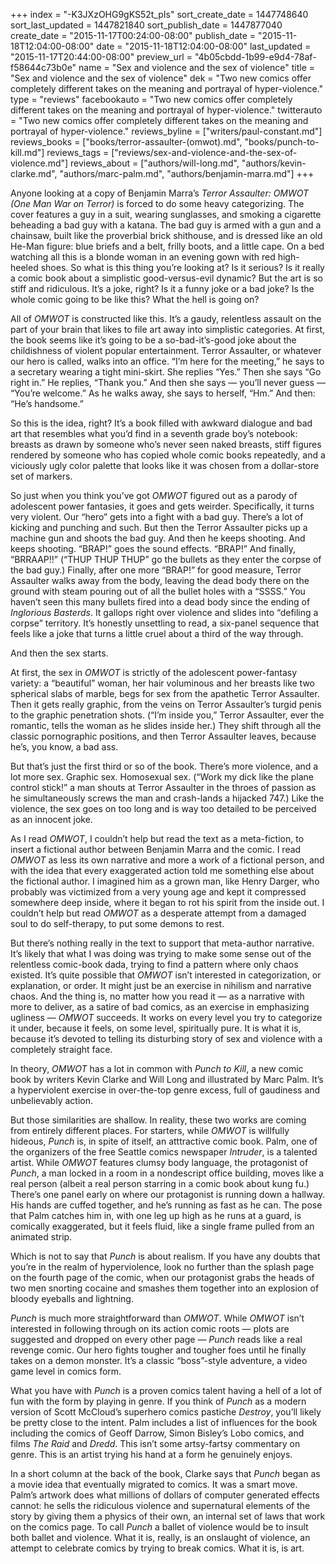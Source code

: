 +++
index = "-K3JXzOHG9gKS52t_pIs"
sort_create_date = 1447748640
sort_last_updated = 1447821840
sort_publish_date = 1447877040
create_date = "2015-11-17T00:24:00-08:00"
publish_date = "2015-11-18T12:04:00-08:00"
date = "2015-11-18T12:04:00-08:00"
last_updated = "2015-11-17T20:44:00-08:00"
preview_url = "4b05cbdd-1b99-e9d4-78af-f58644c73b0e"
name = "Sex and violence and the sex of violence"
title = "Sex and violence and the sex of violence"
dek = "Two new comics offer completely different takes on the meaning and portrayal of hyper-violence."
type = "reviews"
facebookauto = "Two new comics offer completely different takes on the meaning and portrayal of hyper-violence."
twitterauto = "Two new comics offer completely different takes on the meaning and portrayal of hyper-violence."
reviews_byline = ["writers/paul-constant.md"]
reviews_books = ["books/terror-assaulter-(omwot).md", "books/punch-to-kill.md"]
reviews_tags = ["reviews/sex-and-violence-and-the-sex-of-violence.md"]
reviews_about = ["authors/will-long.md", "authors/kevin-clarke.md", "authors/marc-palm.md", "authors/benjamin-marra.md"]
+++

Anyone looking at a copy of Benjamin Marra’s *Terror Assaulter: OMWOT (One Man War on Terror)* is forced to do some heavy categorizing. The cover features a guy in a suit, wearing sunglasses, and smoking a cigarette beheading a bad guy with a katana. The bad guy is armed with a gun and a chainsaw, built like the proverbial brick shithouse, and is dressed like an old He-Man figure: blue briefs and a belt, frilly boots, and a little cape. On a bed watching all this is a blonde woman in an evening gown with red high-heeled shoes. So what is this thing you’re looking at? Is it serious? Is it really a comic book about a simplistic good-versus-evil dynamic? But the art is so stiff and ridiculous. It’s a joke, right? Is it a funny joke or a bad joke? Is the whole comic going to be like this? What the hell is going on?

All of *OMWOT* is constructed like this. It’s a gaudy, relentless assault on the part of your brain that likes to file art away into simplistic categories. At first, the book seems like it’s going to be a so-bad-it’s-good joke about the childishness of violent popular entertainment. Terror Assaulter, or whatever our hero is called, walks into an office. “I’m here for the meeting,” he says to a secretary wearing a tight mini-skirt. She replies “Yes.” Then she says “Go right in.” He replies, “Thank you.” And then she says — you’ll never guess — “You’re welcome.” As he walks away, she says to herself, “Hm.” And then: “He’s handsome.”

So this is the idea, right? It’s a book filled with awkward dialogue and bad art that resembles what you’d find in a seventh grade boy’s notebook: breasts as drawn by someone who’s never seen naked breasts, stiff figures rendered by someone who has copied whole comic books repeatedly, and a viciously ugly color palette that looks like it was chosen from a dollar-store set of markers. 

So just when you think you’ve got *OMWOT* figured out as a parody of adolescent power fantasies, it goes and gets weirder. Specifically, it turns very violent. Our “hero” gets into a fight with a bad guy. There’s a lot of kicking and punching and such. But then the Terror Assaulter picks up a machine gun and shoots the bad guy. And then he keeps shooting. And keeps shooting. “BRAP!” goes the sound effects. “BRAP!” And finally, “BRRAAP!!” (“THUP THUP THUP” go the bullets as they enter the corpse of the bad guy.) Finally, after one more “BRAP!” for good measure, Terror Assaulter walks away from the body, leaving the dead body there on the ground with steam pouring out of all the bullet holes with a “SSSS.” You haven’t seen this many bullets fired into a dead body since the ending of *Inglorious Basterds*. It gallops right over violence and slides into “defiling a corpse” territory. It’s honestly unsettling to read, a six-panel sequence that feels like a joke that turns a little cruel about a third of the way through.

And then the sex starts.

At first, the sex in *OMWOT* is strictly of the adolescent power-fantasy variety: a “beautiful” woman, her hair voluminous and her breasts like two spherical slabs of marble, begs for sex from the apathetic Terror Assaulter. Then it gets really graphic, from the veins on Terror Assaulter’s turgid penis to the graphic penetration shots. (“I’m inside you,” Terror Assaulter, ever the romantic, tells the woman as he slides inside her.) They shift through all the classic pornographic positions, and then Terror Assaulter leaves, because he’s, you know, a bad ass.

But that’s just the first third or so of the book. There’s more violence, and a lot more sex. Graphic sex. Homosexual sex. (“Work my dick like the plane control stick!” a man shouts at Terror Assaulter in the throes of passion as he simultaneously screws the man and crash-lands a hijacked 747.) Like the violence, the sex goes on too long and is way too detailed to be perceived as an innocent joke.

As I read *OMWOT*, I couldn’t help but read the text as a meta-fiction, to insert a fictional author between Benjamin Marra and the comic. I read *OMWOT* as less its own narrative and more a work of a fictional person, and with the idea that every exaggerated action told me something else about the fictional author. I imagined him as a grown man, like Henry Darger, who probably was victimized from a very young age and kept it compressed somewhere deep inside, where it began to rot his spirit from the inside out. I couldn’t help but read *OMWOT* as a desperate attempt from a damaged soul to do self-therapy, to put some demons to rest.

But there’s nothing really in the text to support that meta-author narrative. It’s likely that what I was doing was trying to make some sense out of the relentless comic-book dada, trying to find a pattern where only chaos existed. It’s quite possible that *OMWOT* isn’t interested in categorization, or explanation, or order. It might just be an exercise in nihilism and narrative chaos. And the thing is, no matter how you read it — as a narrative with more to deliver, as a satire of bad comics, as an exercise in emphasizing ugliness — *OMWOT* succeeds. It works on every level you try to categorize it under, because it feels, on some level, spiritually pure. It is what it is, because it’s devoted to telling its disturbing story of sex and violence with a completely straight face.

<div class="break"></div>

In theory, *OMWOT* has a lot in common with *Punch to Kill*, a new comic book by writers Kevin Clarke and Will Long and illustrated by Marc Palm. It’s a hyperviolent exercise in over-the-top genre excess, full of gaudiness and unbelievably action.

But those similarities are shallow. In reality, these two works are coming from entirely different places. For starters, while *OMWOT* is willfully hideous, *Punch* is, in spite of itself, an atttractive comic book. Palm, one of the organizers of the free Seattle comics newspaper *Intruder*, is a talented artist. While *OMWOT* features clumsy body language, the protagonist of *Punch*, a man locked in a room in a nondescript office building, moves like a real person (albeit a real person starring in a comic book about kung fu.) There’s one panel early on where our protagonist is running down a hallway. His hands are cuffed together, and he’s running as fast as he can. The pose that Palm catches him in, with one leg up high as he runs at a guard, is comically exaggerated, but it feels fluid, like a single frame pulled from an animated strip.

Which is not to say that *Punch* is about realism. If you have any doubts that you’re in the realm of hyperviolence, look no further than the splash page on the fourth page of the comic, when our protagonist grabs the heads of two men snorting cocaine and smashes them together into an explosion of bloody eyeballs and lightning. 

*Punch* is much more straightforward than *OMWOT*. While *OMWOT* isn’t interested in following through on its action comic roots — plots are suggested and dropped on every other page — *Punch* reads like a real revenge comic. Our hero fights tougher and tougher foes until he finally takes on a demon monster. It’s a classic “boss”-style adventure, a video game level in comics form.

What you have with *Punch* is a proven comics talent having a hell of a lot of fun with the form by playing in genre. If you think of *Punch* as a modern version of Scott McCloud’s superhero comics pastiche *Destroy*, you’ll likely be pretty close to the intent. Palm includes a list of influences for the book including the comics of Geoff Darrow, Simon Bisley’s Lobo comics, and films *The Raid* and *Dredd*. This isn’t some artsy-fartsy commentary on genre. This is an artist trying his hand at a form he genuinely enjoys.

In a short column at the back of the book, Clarke says that *Punch* began as a movie idea that eventually migrated to comics. It was a smart move. Palm’s artwork does what millions of dollars of computer generated effects cannot: he sells the ridiculous violence and supernatural elements of the story by giving them a physics of their own, an internal set of laws that work on the comics page. To call *Punch* a ballet of violence would be to insult both ballet and violence. What it is, really, is an onslaught of violence, an attempt to celebrate comics by trying to break comics. What it is, is art.
